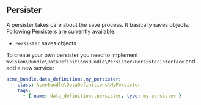 ## Persister
A persister takes care about the save process. It basically saves objects. Following Persisters are currently available:

- `Persister` saves objects

To create your own persister you need to implement `Wvision\Bundle\DataDefinitionsBundle\Persister\PersisterInterface` 
and add a new service:

```yml
acme_bundle.data_definitions.my_persister:
    class: AcmeBundle\DataDefinitions\MyPersister
    tags:
      - { name: data_definitions.persister, type: my-persister }
```